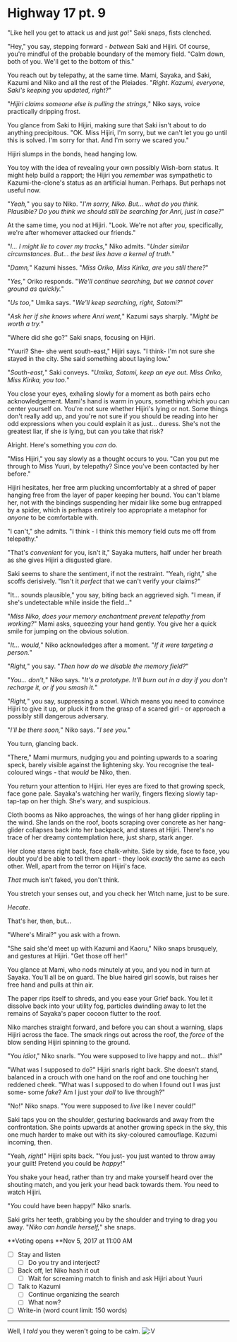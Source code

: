 # Highway 17 pt. 9

"Like hell you get to attack us and just *go*!" Saki snaps, fists clenched.

"Hey," you say, stepping forward - *between* Saki and Hijiri. Of course, you're mindful of the probable boundary of the memory field. "Calm down, both of you. We'll get to the bottom of this."

You reach out by telepathy, at the same time. Mami, Sayaka, and Saki, Kazumi and Niko and all the rest of the Pleiades. "*Right. Kazumi, everyone, Saki's keeping you updated, right?*"

"*Hijiri claims someone *else* is pulling the strings,*" Niko says, voice practically dripping frost.

You glance from Saki to Hijiri, making sure that Saki isn't about to do anything precipitous. "OK. Miss Hijiri, I'm sorry, but we can't let you go until this is solved. I'm sorry for that. And I'm sorry we scared you."

Hijiri slumps in the bonds, head hanging low.

You toy with the idea of revealing your own possibly Wish-born status. It might help build a rapport; the Hijiri you *remember* was sympathetic to Kazumi-the-clone's status as an artificial human. Perhaps. But perhaps not useful now.

"*Yeah,*" you say to Niko. "*I'm sorry, Niko. But... what do you think. Plausible? Do you think we should still be searching for Anri, just in case?*"

At the same time, you nod at Hijiri. "Look. We're not after *you*, specifically, we're after whomever attacked our friends."

"*I... I might lie to cover my tracks,*" Niko admits. "*Under similar circumstances. But... the best lies have a kernel of truth.*"

"*Damn,*" Kazumi hisses. "*Miss Oriko, Miss Kirika, are you still there?*"

"*Yes,*" Oriko responds. "*We'll continue searching, but we cannot cover ground as quickly.*"

"*Us too,*" Umika says. "*We'll keep searching, right, Satomi?*"

"*Ask her if she knows where Anri went,*" Kazumi says sharply. "*Might be worth a try.*"

"Where did she go?" Saki snaps, focusing on Hijiri.

"Yuuri? She- she went south-east," Hijiri says. "I think- I'm not sure she stayed in the city. She said something about laying low."

"*South-east,*" Saki conveys. "*Umika, Satomi, keep an eye out. Miss Oriko, Miss Kirika, you too.*"

You close your eyes, exhaling slowly for a moment as both pairs echo acknowledgement. Mami's hand is warm in yours, something which you can center yourself on. You're not sure whether Hijiri's lying or not. Some things don't really add up, and you're not sure if you should be reading into her odd expressions when you could explain it as just... duress. She's not the greatest liar, if she *is* lying, but can you take that risk?

Alright. Here's something you *can* do.

"Miss Hijiri," you say slowly as a thought occurs to you. "Can you put me through to Miss Yuuri, by telepathy? Since you've been contacted by her before."

Hijiri hesitates, her free arm plucking uncomfortably at a shred of paper hanging free from the layer of paper keeping her bound. You can't blame her, not with the bindings suspending her midair like some bug entrapped by a spider, which is perhaps entirely too appropriate a metaphor for *anyone* to be comfortable with.

"I can't," she admits. "I think - I think this memory field cuts me off from telepathy."

"That's *convenient* for you, isn't it," Sayaka mutters, half under her breath as she gives Hijiri a disgusted glare.

Saki seems to share the sentiment, if not the restraint. "Yeah, right," she scoffs derisively. "Isn't it *perfect* that we can't verify your claims?"

"It... sounds plausible," you say, biting back an aggrieved sigh. "I mean, if she's undetectable while inside the field..."

"*Miss Niko, does your memory enchantment prevent telepathy from working?*" Mami asks, squeezing your hand gently. You give her a quick smile for jumping on the obvious solution.

"*It... would,*" Niko acknowledges after a moment. "*If it were targeting a person.*"

"*Right,*" you say. "*Then how do we disable the memory field?*"

"*You... don't,*" Niko says. "*It's a prototype. It'll burn out in a day if you don't recharge it, or if you smash it.*"

"*Right,*" you say, suppressing a scowl. Which means you need to convince Hijiri to give it up, or pluck it from the grasp of a scared girl - or approach a possibly still dangerous adversary.

"*I'll be there soon,*" Niko says. "*I see you.*"

You turn, glancing back.

"There," Mami murmurs, nudging you and pointing upwards to a soaring speck, barely visible against the lightening sky. You recognise the teal-coloured wings - that *would* be Niko, then.

You return your attention to Hijiri. Her eyes are fixed to that growing speck, face gone pale. Sayaka's watching her warily, fingers flexing slowly tap-tap-tap on her thigh. She's wary, and suspicious.

Cloth booms as Niko approaches, the wings of her hang glider rippling in the wind. She lands on the roof, boots scraping over concrete as her hang-glider collapses back into her backpack, and stares at Hijiri. There's no trace of her dreamy contemplation here, just sharp, stark anger.

Her clone stares right back, face chalk-white. Side by side, face to face, you doubt you'd be able to tell them apart - they look *exactly* the same as each other. Well, apart from the terror on Hijiri's face.

*That* much isn't faked, you don't think.

You stretch your senses out, and you check her Witch name, just to be sure.

*Hecate*.

That's her, then, but...

"Where's Mirai?" you ask with a frown.

"She said she'd meet up with Kazumi and Kaoru," Niko snaps brusquely, and gestures at Hijiri. "Get those off her!"

You glance at Mami, who nods minutely at you, and you nod in turn at Sayaka. You'll all be on guard. The blue haired girl scowls, but raises her free hand and pulls at thin air.

The paper rips itself to shreds, and you ease your Grief back. You let it dissolve back into your utility fog, particles dwindling away to let the remains of Sayaka's paper cocoon flutter to the roof.

Niko marches straight forward, and before you can shout a warning, slaps Hijiri across the face. The smack rings out across the roof, the *force* of the blow sending Hijiri spinning to the ground.

"You *idiot*," Niko snarls. "You were supposed to live happy and not... *this*!"

"What was I supposed to do?" Hijiri snarls right back. She doesn't stand, balanced in a crouch with one hand on the roof and one touching her reddened cheek. "What was I supposed to do when I found out I was just some- some *fake*? Am I just your *doll* to live through?"

"No!" Niko snaps. "You were supposed to *live* like I never could!"

Saki taps you on the shoulder, gesturing backwards and away from the confrontation. She points upwards at another growing speck in the sky, this one much harder to make out with its sky-coloured camouflage. Kazumi incoming, then.

"Yeah, *right*!" Hijiri spits back. "You just- you just wanted to throw away your guilt! Pretend you could be *happy!*"

You shake your head, rather than try and make yourself heard over the shouting match, and you jerk your head back towards them. You need to watch Hijiri.

"*You* could have been happy!" Niko snarls.

Saki grits her teeth, grabbing you by the shoulder and trying to drag you away. "*Niko can handle herself,*" she snaps.

\*\*Voting opens **Nov 5, 2017 at 11:00 AM
- [ ] Stay and listen
  - [ ] Do you try and interject?
- [ ] Back off, let Niko hash it out
  - [ ] Wait for screaming match to finish and ask Hijiri about Yuuri
- [ ] Talk to Kazumi
  - [ ] Continue organizing the search
  - [ ] What now?
- [ ] Write-in (word count limit: 150 words)

---

Well, I *told* you they weren't going to be calm. ![:V](/styles/sv_smiles/xenforo/emot-v.gif ":V    :V")

